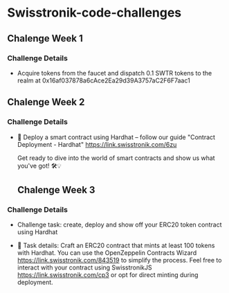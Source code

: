 # Swisstronik-code-challenges

## Chalenge Week 1

### Challenge Details

- Acquire tokens from the faucet and dispatch 0.1 SWTR tokens to the realm at 0x16af037878a6cAce2Ea29d39A3757aC2F6F7aac1


## Chalenge Week 2

### Challenge Details

- 📝 Deploy a smart contract using Hardhat – follow our guide "Contract Deployment - Hardhat" 
https://link.swisstronik.com/6zu

  Get ready to dive into the world of smart contracts and show us what you've got! 🛠️💡

  ## Chalenge Week 3

### Challenge Details

- Challenge task: create, deploy and show off your ERC20 token contract using Hardhat 

- 📝 Task details: Craft an ERC20 contract that mints at least 100 tokens with Hardhat. 
You can use the OpenZeppelin Contracts Wizard https://link.swisstronik.com/843519 to simplify the process. 
Feel free to interact with your contract using SwisstronikJS https://link.swisstronik.com/cp3 or opt for direct minting during deployment.
